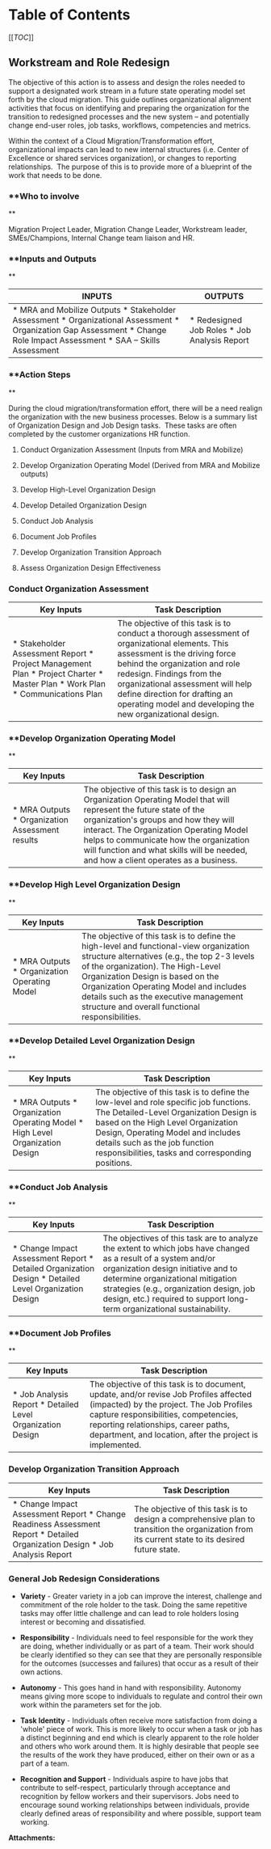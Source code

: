   

  

|    |    |    |    |
| --- | --- | --- | --- |

  

**Table of Contents**
=====================

[[_TOC_]]

**Workstream and Role Redesign**
--------------------------------

The objective of this action is to assess and design the roles needed to support a designated work stream in a future state operating model set forth by the cloud migration. This guide outlines organizational alignment activities that focus on identifying and preparing the organization for the transition to redesigned processes and the new system – and potentially change end-user roles, job tasks, workflows, competencies and metrics.

  
Within the context of a Cloud Migration/Transformation effort, organizational impacts can lead to new internal structures (i.e. Center of Excellence or shared services organization), or changes to reporting relationships.  The purpose of this is to provide more of a blueprint of the work that needs to be done. 

### **Who to involve  
**

Migration Project Leader, Migration Change Leader, Workstream leader, SMEs/Champions, Internal Change team liaison and HR.

### **Inputs and Outputs  
**

|   **INPUTS**   |   **OUTPUTS**   |
| --- | --- |
|   *   MRA and Mobilize Outputs      *   Stakeholder Assessment      *   Organizational Assessment      *   Organization Gap Assessment      *   Change Role Impact Assessment      *   SAA – Skills Assessment        |   *   Redesigned Job Roles      *   Job Analysis Report        |

### **Action Steps  
**

During the cloud migration/transformation effort, there will be a need realign the organization with the new business processes. Below is a summary list of Organization Design and Job Design tasks.  These tasks are often completed by the customer organizations HR function. 

1.  Conduct Organization Assessment (Inputs from MRA and Mobilize)
    
2.  Develop Organization Operating Model (Derived from MRA and Mobilize outputs)
    
3.  Develop High-Level Organization Design
    
4.  Develop Detailed Organization Design
    
5.  Conduct Job Analysis
    
6.  Document Job Profiles
    
7.  Develop Organization Transition Approach
    
8.  Assess Organization Design Effectiveness
    

### **Conduct Organization Assessment**

| Key Inputs | Task Description |
| --- | --- |
|   *   Stakeholder Assessment Report      *   Project Management Plan      *   Project Charter      *   Master Plan      *   Work Plan      *   Communications Plan        |   The objective of this task is to conduct a thorough assessment of organizational elements. This assessment is the driving force behind the organization and role redesign. Findings from the organizational assessment will help define direction for drafting an operating model and developing the new organizational design.   |

### **Develop Organization Operating Model  
**

| Key Inputs | Task Description |
| --- | --- |
|   *   MRA Outputs      *   Organization Assessment results        |   The objective of this task is to design an Organization Operating Model that will represent the future state of the organization's groups and how they will interact. The Organization Operating Model helps to communicate how the organization will function and what skills will be needed, and how a client operates as a business.   |

### **Develop High Level Organization Design  
**

| Key Inputs | Task Description |
| --- | --- |
|   *   MRA Outputs      *   Organization Operating Model        |   The objective of this task is to define the high-level and functional-view organization structure alternatives (e.g., the top 2-3 levels of the organization). The High-Level Organization Design is based on the Organization Operating Model and includes details such as the executive management structure and overall functional responsibilities.   |

### **Develop Detailed Level Organization Design  
**

| Key Inputs | Task Description |
| --- | --- |
|   *   MRA Outputs      *   Organization Operating Model      *   High Level Organization Design   |   The objective of this task is to define the low-level and role specific job functions. The Detailed-Level Organization Design is based on the High Level Organization Design, Operating Model and includes details such as the job function responsibilities, tasks and corresponding positions.   |

### **Conduct Job Analysis  
**

| Key Inputs | Task Description |
| --- | --- |
|   *   Change Impact Assessment Report      *   Detailed Organization Design      *   Detailed Level Organization Design        |   The objectives of this task are to analyze the extent to which jobs have changed as a result of a system and/or organization design initiative and to determine organizational mitigation strategies (e.g., organization design, job design, etc.) required to support long-term organizational sustainability.   |

### **Document Job Profiles  
**

| Key Inputs | Task Description |
| --- | --- |
|   *   Job Analysis Report      *   Detailed Level Organization Design        |   The objective of this task is to document, update, and/or revise Job Profiles affected (impacted) by the project. The Job Profiles capture responsibilities, competencies, reporting relationships, career paths, department, and location, after the project is implemented.   |

### **Develop Organization Transition Approach**

| Key Inputs | Task Description |
| --- | --- |
|   *   Change Impact Assessment Report      *   Change Readiness Assessment Report      *   Detailed Organization Design      *   Job Analysis Report        |   The objective of this task is to design a comprehensive plan to transition the organization from its current state to its desired future state.   |

### **General Job Redesign Considerations**

*   **Variety** - Greater variety in a job can improve the interest, challenge and commitment of the role holder to the task. Doing the same repetitive tasks may offer little challenge and can lead to role holders losing interest or becoming and dissatisfied.
    
*   **Responsibility** - Individuals need to feel responsible for the work they are doing, whether individually or as part of a team. Their work should be clearly identified so they can see that they are personally responsible for the outcomes (successes and failures) that occur as a result of their own actions.
    
*   **Autonomy** - This goes hand in hand with responsibility. Autonomy means giving more scope to individuals to regulate and control their own work within the parameters set for the job.
    
*   **Task Identity** - Individuals often receive more satisfaction from doing a 'whole' piece of work. This is more likely to occur when a task or job has a distinct beginning and end which is clearly apparent to the role holder and others who work around them. It is highly desirable that people see the results of the work they have produced, either on their own or as a part of a team.
    
*   **Recognition and Support** - Individuals aspire to have jobs that contribute to self-respect, particularly through acceptance and recognition by fellow workers and their supervisors. Jobs need to encourage sound working relationships between individuals, provide clearly defined areas of responsibility and where possible, support team working.

 **Attachments:** 

